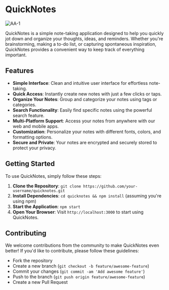 # QuickNotes

![AA-1](https://github.com/as5529/QuickNotes1/assets/108147368/725cece4-7e80-4922-b3d6-cbaca5b37d1a)


QuickNotes is a simple note-taking application designed to help you quickly jot down and organize your thoughts, ideas, and reminders. Whether you're brainstorming, making a to-do list, or capturing spontaneous inspiration, QuickNotes provides a convenient way to keep track of everything important.

## Features

- **Simple Interface**: Clean and intuitive user interface for effortless note-taking.
- **Quick Access**: Instantly create new notes with just a few clicks or taps.
- **Organize Your Notes**: Group and categorize your notes using tags or categories.
- **Search Functionality**: Easily find specific notes using the powerful search feature.
- **Multi-Platform Support**: Access your notes from anywhere with our web and mobile apps.
- **Customization**: Personalize your notes with different fonts, colors, and formatting options.
- **Secure and Private**: Your notes are encrypted and securely stored to protect your privacy.

## Getting Started

To use QuickNotes, simply follow these steps:

1. **Clone the Repository**: `git clone https://github.com/your-username/quicknotes.git`
2. **Install Dependencies**: `cd quicknotes && npm install` (assuming you're using npm)
3. **Start the Application**: `npm start`
4. **Open Your Browser**: Visit `http://localhost:3000` to start using QuickNotes.

## Contributing

We welcome contributions from the community to make QuickNotes even better! If you'd like to contribute, please follow these guidelines:

- Fork the repository
- Create a new branch (`git checkout -b feature/awesome-feature`)
- Commit your changes (`git commit -am 'Add awesome feature'`)
- Push to the branch (`git push origin feature/awesome-feature`)
- Create a new Pull Request
